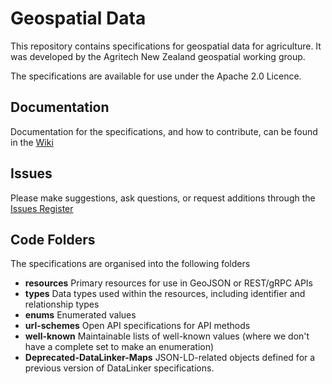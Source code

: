 # Geospatial Data

This repository contains specifications for geospatial data for agriculture. It was developed by the Agritech New Zealand geospatial working group.

The specifications are available for use under the Apache 2.0 Licence.

## Documentation
Documentation for the specifications, and how to contribute, can be found in the [Wiki](https://github.com/Datalinker-Org/Geospatial/wiki)

## Issues
Please make suggestions, ask questions, or request additions through the [Issues Register](https://github.com/Datalinker-Org/Geospatial/issues)

## Code Folders
The specifications are organised into the following folders
- **resources** Primary resources for use in GeoJSON or REST/gRPC APIs
- **types** Data types used within the resources, including identifier and relationship types
- **enums** Enumerated values
- **url-schemes** Open API specifications for API methods
- **well-known** Maintainable lists of well-known values (where we don't have a complete set to make an enumeration)
- **Deprecated-DataLinker-Maps** JSON-LD-related objects defined for a previous version of DataLinker specifications.


